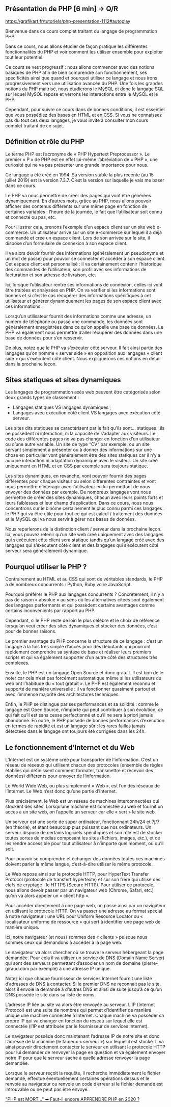 ## Présentation de PHP [6 min] -> Q/R

<https://grafikart.fr/tutoriels/php-presentation-1112#autoplay>

Bienvenue dans ce cours complet traitant du langage de programmation PHP.

Dans ce cours, nous allons étudier de façon pratique les différentes fonctionnalités du PHP et voir comment les utiliser ensemble pour exploiter tout leur potentiel.

Ce cours se veut progressif : nous allons commencer avec des notions basiques de PHP afin de bien comprendre son fonctionnement, ses spécificités ainsi que quand et pourquoi utiliser ce langage et nous irons progressivement vers une utilisation avancée du PHP. Une fois les grandes notions du PHP maitrisé, nous étudierons le MySQL et donc le langage SQL sur lequel MySQL repose et verrons les interactions entre le MySQL et le PHP.

Cependant, pour suivre ce cours dans de bonnes conditions, il est essentiel que vous possédiez des bases en HTML et en CSS. Si vous ne connaissez pas du tout ces deux langages, je vous invite à consulter mon cours complet traitant de ce sujet.

## Définition et rôle du PHP

Le terme PHP est l’acronyme de « PHP Hypertext Preprocessor ». Le premier « P » de PHP est en effet lui-même l’abréviation de « PHP », une curiosité qui ne va pas présenter une grande importance pour nous.

Ce langage a été créé en 1994. Sa version stable la plus récente (au 15 juillet 2019) est la version 7.3.7. C’est la version sur laquelle je vais me baser dans ce cours.

Le PHP va nous permettre de créer des pages qui vont être générées dynamiquement. En d’autres mots, grâce au PHP, nous allons pouvoir afficher des contenus différents sur une même page en fonction de certaines variables : l’heure de la journée, le fait que l’utilisateur soit connu et connecté ou pas, etc.

Pour illustrer cela, prenons l’exemple d’un espace client sur un site web e-commerce. Un utilisateur arrive sur un site e-commerce sur lequel il a déjà commandé et crée un espace client. Lors de son arrivée sur le site, il dispose d’un formulaire de connexion à son espace client.

Il va alors devoir fournir des informations (généralement un pseudonyme et un mot de passe) pour pouvoir se connecter et accéder à son espace client. Cet espace client est personnalisé : il va certainement contenir l’historique des commandes de l’utilisateur, son profil avec ses informations de facturation et son adresse de livraison, etc.

Ici, lorsque l’utilisateur rentre ses informations de connexion, celles-ci vont être traitées et analysées en PHP. On va vérifier si les informations sont bonnes et si c’est le cas récupérer des informations spécifiques à cet utilisateur et générer dynamiquement les pages de son espace client avec ces informations.

Lorsqu’un utilisateur fournit des informations comme une adresse, un numéro de téléphone ou passe une commande, les données sont généralement enregistrées dans ce qu’on appelle une base de données. Le PHP va également nous permettre d’aller récupérer des données dans une base de données pour s’en resservir.

De plus, notez que le PHP va s’exécuter côté serveur. Il fait ainsi partie des langages qu’on nomme « server side » en opposition aux langages « client side » qui s’exécutent côté client. Nous expliquerons ces notions en détail dans la prochaine leçon.

## Sites statiques et sites dynamiques

Les langages de programmation axés web peuvent être catégorisés selon deux grands types de classement :

- Langages statiques VS langages dynamiques ;
- Langages avec exécution côté client VS langages avec exécution côté serveur.

Les sites dits statiques se caractérisent par le fait qu’ils sont… statiques : ils ne possèdent ni interaction, ni la capacité de s’adapter aux visiteurs. Le code des différentes pages ne va pas changer en fonction d’un utilisateur ou d’une autre variable. Un site de type “CV” par exemple, ou un site servant simplement à présenter ou à donner des informations sur une chose en particulier vont généralement être des sites statiques car il n’y a aucune interaction ni adaptation dynamique avec le visiteur. Un site créé uniquement en HTML et en CSS par exemple sera toujours statique.

Les sites dynamiques, en revanche, vont pouvoir fournir des pages différentes pour chaque visiteur ou selon différentes contraintes et vont nous permettre d’interagir avec l’utilisateur en lui permettant de nous envoyer des données par exemple. De nombreux langages vont nous permettre de créer des sites dynamiques, chacun avec leurs points forts et leurs faiblesses et leur champ d’application. Dans ce cours, nous nous concentrons sur le binôme certainement le plus connu parmi ces langages : le PHP qui va être utile pour tout ce qui est calcul / traitement des données et le MySQL qui va nous servir à gérer nos bases de données.

Nous reparlerons de la distinction client / serveur dans la prochaine leçon. Ici, vous pouvez retenir qu’un site web créé uniquement avec des langages qui s’exécutent côte client sera statique tandis qu’un langage créé avec des langages qui s’exécutent côté client et des langages qui s’exécutent côté serveur sera généralement dynamique.

## Pourquoi utiliser le PHP ?

Contrairement au HTML et au CSS qui sont de véritables standards, le PHP a de nombreux concurrents : Python, Ruby voire JavaScript.

Pourquoi préférer le PHP aux langages concurrents ? Concrètement, il n’y a pas de raison « absolue » au sens où les alternatives citées sont également des langages performants et qui possèdent certains avantages comme certains inconvénients par rapport au PHP.

Cependant, si le PHP reste de loin le plus célèbre et le choix de référence lorsqu’on veut créer des sites dynamiques et stocker des données, c’est pour de bonnes raisons.

Le premier avantage du PHP concerne la structure de ce langage : c’est un langage à la fois très simple d’accès pour des débutants qui pourront rapidement comprendre sa syntaxe de base et réaliser leurs premiers scripts et qui va également supporter d’un autre côté des structures très complexes.

Ensuite, le PHP est un langage Open Source et donc gratuit. Il est bon de le noter car cela n’est pas forcément automatique même si les utilisateurs du web ont l’habitude du « tout gratuit ». Le PHP est également reconnu et supporté de manière universelle : il va fonctionner quasiment partout et avec l’immense majorité des architectures techniques.

Enfin, le PHP se distingue par ses performances et sa solidité : comme le langage est Open Source, n’importe qui peut contribuer à son évolution, ce qui fait qu’il est sans cesse perfectionné et qu’il ne sera à priori jamais abandonné. En outre, le PHP possède de bonnes performances d’exécution en termes de rapidité et est un langage sûr : les rares failles jamais détectées dans le langage ont toujours été corrigées dans les 24h.

## Le fonctionnement d’Internet et du Web

L’Internet est un système créé pour transporter de l’information. C’est un réseau de réseaux qui utilisent chacun des protocoles (ensemble de règles établies qui définissent comment formater, transmettre et recevoir des données) différents pour envoyer de l’information.

Le World Wide Web, ou plus simplement « Web », est l’un des réseaux de l’Internet. Le Web n’est donc qu’une partie d’Internet.

Plus précisément, le Web est un réseau de machines interconnectées qui stockent des sites. Lorsqu’une machine est connectée au web et fournit un accès à un site web, on l’appelle un serveur car elle « sert » le site web.

Un serveur est une sorte de super ordinateur, fonctionnant 24h/24 et 7j/7 (en théorie), et étant beaucoup plus puissant que nos ordinateurs. Un serveur dispose de certains logiciels spécifiques et son rôle est de stocker toutes sortes de médias composant les sites (fichiers, images, etc.), et de les rendre accessible pour tout utilisateur à n’importe quel moment, où qu’il soit.

Pour pouvoir se comprendre et échanger des données toutes ces machines doivent parler la même langue, c’est-à-dire utiliser le même protocole.

Le Web repose ainsi sur le protocole HTTP, pour HyperText Transfer Protocol (protocole de transfert hypertexte) et sur son frère qui utilise des clefs de cryptage : le HTTPS (Secure HTTP). Pour utiliser ce protocole, nous allons devoir passer par un navigateur web (Chrome, Safari, etc.) qu’on va alors appeler un « client http ».

Pour accéder directement à une page web, on passe ainsi par un navigateur en utilisant le protocole HTTP. On va passer une adresse au format spécial à notre navigateur : une URL pour Uniform Resource Locator ou « localisateur uniforme de ressource » qui sert à identifier une page web de manière unique.

Ici, notre navigateur (et nous) sommes des « clients » puisque nous sommes ceux qui demandons à accéder à la page web.

Le navigateur va alors chercher où se trouve le serveur hébergeant la page demandée. Pour cela il va utiliser un service de DNS (Domain Name Server) qui sont des serveurs permettant d’associer un nom de domaine (pierre-giraud.com par exemple) à une adresse IP unique.

Notez ici que chaque fournisseur de services Internet fournit une liste d’adresses de DNS à contacter. Si le premier DNS ne reconnait pas le site, alors il envoie la demande à d’autres DNS et ainsi de suite jusqu’à ce qu’un DNS possède le site dans sa liste de noms.

L’adresse IP liée au site va alors être renvoyée au serveur. L’IP (Internet Protocol) est une suite de nombres qui permet d’identifier de manière unique une machine connectée à Internet. Chaque machine va posséder sa propre IP qui va changer en fonction du réseau sur lequel elle est connectée (l’IP est attribuée par le fournisseur de services Internet).

Le navigateur possède donc maintenant l’adresse IP de notre site et donc l’adresse de la machine (le fameux « serveur ») sur lequel il est stocké. Il va ainsi pouvoir directement contacter le serveur en utilisant le protocole HTTP pour lui demander de renvoyer la page en question et va également envoyer notre IP pour que le serveur sache à quelle adresse renvoyer la page demandée.

Lorsque le serveur reçoit la requête, il recherche immédiatement le fichier demandé, effectue éventuellement certaines opérations dessus et le renvoie au navigateur ou renvoie un code d’erreur si le fichier demandé est introuvable ou ne peut pas être envoyé.

["PHP est MORT..." ➡ Faut-il encore APPRENDRE PHP en 2020 ?](https://youtu.be/yYic37F5_Lo)
